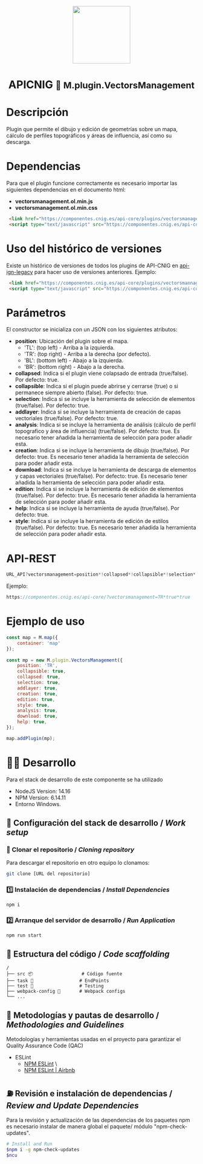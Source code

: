 <p align="center">
  <img src="https://www.ign.es/resources/viewer/images/logoApiCnig0.5.png" height="152" />
</p>
<h1 align="center"><strong>APICNIG</strong> <small>🔌 M.plugin.VectorsManagement</small></h1>

# Descripción

Plugin que permite el dibujo y edición de geometrías sobre un mapa, cálculo de perfiles topográficos y áreas de influencia, así como su descarga.

# Dependencias
Para que el plugin funcione correctamente es necesario importar las siguientes dependencias en el documento html:

- **vectorsmanagement.ol.min.js**
- **vectorsmanagement.ol.min.css**

```html
 <link href="https://componentes.cnig.es/api-core/plugins/vectorsmanagement/vectorsmanagement.ol.min.css" rel="stylesheet" />
 <script type="text/javascript" src="https://componentes.cnig.es/api-core/plugins/vectorsmanagement/vectorsmanagement.ol.min.js"></script>
```

# Uso del histórico de versiones

Existe un histórico de versiones de todos los plugins de API-CNIG en [api-ign-legacy](https://github.com/IGN-CNIG/API-CNIG/tree/master/api-ign-legacy/plugins) para hacer uso de versiones anteriores.
Ejemplo:
```html
 <link href="https://componentes.cnig.es/api-core/plugins/vectorsmannagement/vectorsmanagement-1.0.0.ol.min.css" rel="stylesheet" />
 <script type="text/javascript" src="https://componentes.cnig.es/api-core/plugins/vectorsmanagement/vectorsmanagement-1.0.0.ol.min.js"></script>
```

# Parámetros

El constructor se inicializa con un JSON con los siguientes atributos:


- **position**:  Ubicación del plugin sobre el mapa.
  - 'TL': (top left) - Arriba a la izquierda.
  - 'TR': (top right) - Arriba a la derecha (por defecto).
  - 'BL': (bottom left) - Abajo a la izquierda.
  - 'BR': (bottom right) - Abajo a la derecha.
- **collapsed**: Indica si el plugin viene colapsado de entrada (true/false). Por defecto: true.
- **collapsible**: Indica si el plugin puede abrirse y cerrarse (true) o si permanece siempre abierto (false). Por defecto: true.
- **selection**: Indica si se incluye la herramienta de selección de elementos (true/false). Por defecto: true.
- **addlayer**: Indica si se incluye la herramienta de creación de capas vectoriales (true/false). Por defecto: true.
- **analysis**: Indica si se incluye la herramienta de análisis (cálculo de perfil topografico y área de influencia) (true/false). Por defecto: true. Es necesario tener añadida la herramienta de selección para poder añadir esta.
- **creation**: Indica si se incluye la herramienta de dibujo (true/false). Por defecto: true. Es necesario tener añadida la herramienta de selección para poder añadir esta.
- **download**: Indica si se incluye la herramienta de descarga de elementos y capas vectoriales (true/false). Por defecto: true. Es necesario tener añadida la herramienta de selección para poder añadir esta.
- **edition**: Indica si se incluye la herramienta de edición de elementos (true/false). Por defecto: true. Es necesario tener añadida la herramienta de selección para poder añadir esta.
- **help**: Indica si se incluye la herramienta de ayuda (true/false). Por defecto: true.
- **style**: Indica si se incluye la herramienta de edición de estilos (true/false). Por defecto: true. Es necesario tener añadida la herramienta de selección para poder añadir esta.

# API-REST

```javascript
URL_API?vectorsmanagement=position*!collapsed*!collapsible*!selection*!addlayer*!analysis*!creation*!download*!edition*!help*!style
```
Ejemplo:
```javascript
https://componentes.cnig.es/api-core/?vectorsmanagement=TR*true*true
```

# Ejemplo de uso

```javascript
const map = M.map({
    container: 'map'
});
  
const mp = new M.plugin.VectorsManagement({
    position: 'TR',
    collapsible: true,
    collapsed: true,
    selection: true,
    addlayer: true,
    creation: true,
    edition: true,
    style: true,
    analysis: true,
    download: true,
    help: true,
});

map.addPlugin(mp);
```

# 👨‍💻 Desarrollo

Para el stack de desarrollo de este componente se ha utilizado

* NodeJS Version: 14.16
* NPM Version: 6.14.11
* Entorno Windows.

## 📐 Configuración del stack de desarrollo / *Work setup*


### 🐑 Clonar el repositorio / *Cloning repository*

Para descargar el repositorio en otro equipo lo clonamos:

```bash
git clone [URL del repositorio]
```

### 1️⃣ Instalación de dependencias / *Install Dependencies*

```bash
npm i
```

### 2️⃣ Arranque del servidor de desarrollo / *Run Application*

```bash
npm run start
```

## 📂 Estructura del código / *Code scaffolding*

```any
/
├── src 📦                  # Código fuente
├── task 📁                 # EndPoints
├── test 📁                 # Testing
├── webpack-config 📁       # Webpack configs
└── ...
```
## 📌 Metodologías y pautas de desarrollo / *Methodologies and Guidelines*

Metodologías y herramientas usadas en el proyecto para garantizar el Quality Assurance Code (QAC)

* ESLint
  * [NPM ESLint](https://www.npmjs.com/package/eslint) \
  * [NPM ESLint | Airbnb](https://www.npmjs.com/package/eslint-config-airbnb)

## ⛽️ Revisión e instalación de dependencias / *Review and Update Dependencies*

Para la revisión y actualización de las dependencias de los paquetes npm es necesario instalar de manera global el paquete/ módulo "npm-check-updates".

```bash
# Install and Run
$npm i -g npm-check-updates
$ncu
```
